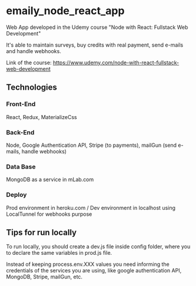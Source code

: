 # emaily_node_react_app

Web App developed in the Udemy course "Node with React: Fullstack Web Development"

It's able to maintain surveys, buy credits with real payment, send e-mails and handle webhooks.

Link of the course: https://www.udemy.com/node-with-react-fullstack-web-development

## Technologies

### Front-End

React, Redux, MaterializeCss

### Back-End

Node, Google Authentication API, Stripe (to payments), mailGun (send e-mails, handle webhooks)

### Data Base

MongoDB as a service in mLab.com

### Deploy

Prod environment in heroku.com / Dev environment in localhost using LocalTunnel for webhooks purpose

## Tips for run locally

To run locally, you should create a dev.js file inside config folder, where you to declare the same variables in prod.js file. 

Instead of keeping process.env.XXX values you need informing the credentials of the services you are using, like google authentication API, MongoDB, Stripe, mailGun, etc.
